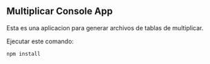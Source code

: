 

## Multiplicar Console App

Esta es una aplicacion para generar archivos de tablas de
multiplicar.

Ejecutar este comando:

````
npm install
````